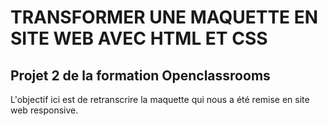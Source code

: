 # TRANSFORMER UNE MAQUETTE EN SITE WEB AVEC HTML ET CSS 


## Projet 2 de la formation Openclassrooms


L'objectif ici est de retranscrire la maquette qui nous a été remise en site web responsive.
